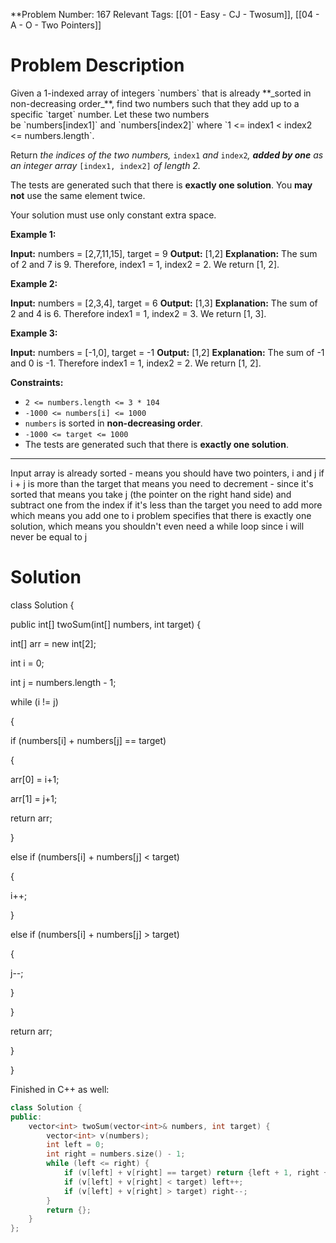 
**Problem Number: 167
Relevant Tags: [[01 - Easy - CJ - Twosum]], [[04 - A - O - Two Pointers]]
<h1> Problem Description </h1>
Given a 1-indexed array of integers `numbers` that is already **_sorted in non-decreasing order_**, find two numbers such that they add up to a specific `target` number. Let these two numbers be `numbers[index1]` and `numbers[index2]` where `1 <= index1 < index2 <= numbers.length`.

Return _the indices of the two numbers,_ `index1` _and_ `index2`_, **added by one** as an integer array_ `[index1, index2]` _of length 2._

The tests are generated such that there is **exactly one solution**. You **may not** use the same element twice.

Your solution must use only constant extra space.

**Example 1:**

**Input:** numbers = [2,7,11,15], target = 9
**Output:** [1,2]
**Explanation:** The sum of 2 and 7 is 9. Therefore, index1 = 1, index2 = 2. We return [1, 2].

**Example 2:**

**Input:** numbers = [2,3,4], target = 6
**Output:** [1,3]
**Explanation:** The sum of 2 and 4 is 6. Therefore index1 = 1, index2 = 3. We return [1, 3].

**Example 3:**

**Input:** numbers = [-1,0], target = -1
**Output:** [1,2]
**Explanation:** The sum of -1 and 0 is -1. Therefore index1 = 1, index2 = 2. We return [1, 2].

**Constraints:**

- `2 <= numbers.length <= 3 * 104`
- `-1000 <= numbers[i] <= 1000`
- `numbers` is sorted in **non-decreasing order**.
- `-1000 <= target <= 1000`
- The tests are generated such that there is **exactly one solution**.

-----
Input array is already sorted - means you should have two pointers, i and j
if i + j is more than the target that means you need to decrement - since it's sorted that means you take j (the pointer on the right hand side) and subtract one from the index
if it's less than the target you need to add more which means you add one to i 
problem specifies that there is exactly one solution, which means you shouldn't even need a while loop since i will never be equal to j
<h1> Solution </h1>
class Solution {

public int[] twoSum(int[] numbers, int target) {

int[] arr = new int[2];

int i = 0;

int j = numbers.length - 1;

while (i != j)

{

if (numbers[i] + numbers[j] == target)

{

arr[0] = i+1;

arr[1] = j+1;

return arr;

}

  

else if (numbers[i] + numbers[j] < target)

{

i++;

}

  

else if (numbers[i] + numbers[j] > target)

{

j--;

}

  

}

return arr;

}

}

Finished in C++ as well:
```cpp
class Solution {
public:
    vector<int> twoSum(vector<int>& numbers, int target) {
        vector<int> v(numbers);
        int left = 0;
        int right = numbers.size() - 1;
        while (left <= right) {
            if (v[left] + v[right] == target) return {left + 1, right + 1};
            if (v[left] + v[right] < target) left++;
            if (v[left] + v[right] > target) right--;
        }
        return {};
    }
};
```
